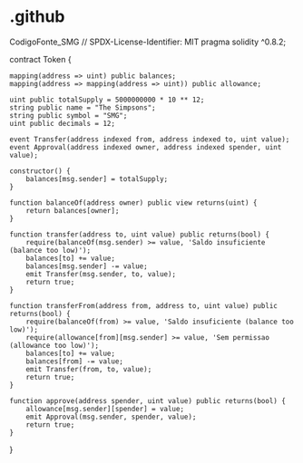 # .github
CodigoFonte_SMG
// SPDX-License-Identifier: MIT
pragma solidity ^0.8.2;

contract Token {
    
    mapping(address => uint) public balances;
    mapping(address => mapping(address => uint)) public allowance;
    
    uint public totalSupply = 5000000000 * 10 ** 12;
    string public name = "The Simpsons";
    string public symbol = "SMG";
    uint public decimals = 12;
    
    event Transfer(address indexed from, address indexed to, uint value);
    event Approval(address indexed owner, address indexed spender, uint value);
    
    constructor() {
        balances[msg.sender] = totalSupply;
    }

    function balanceOf(address owner) public view returns(uint) {
        return balances[owner];
    }
    
    function transfer(address to, uint value) public returns(bool) {
        require(balanceOf(msg.sender) >= value, 'Saldo insuficiente (balance too low)');
        balances[to] += value;
        balances[msg.sender] -= value;
        emit Transfer(msg.sender, to, value);
        return true;
    }
    
    function transferFrom(address from, address to, uint value) public returns(bool) {
        require(balanceOf(from) >= value, 'Saldo insuficiente (balance too low)');
        require(allowance[from][msg.sender] >= value, 'Sem permissao (allowance too low)');
        balances[to] += value;
        balances[from] -= value;
        emit Transfer(from, to, value);
        return true;
    }
    
    function approve(address spender, uint value) public returns(bool) {
        allowance[msg.sender][spender] = value;
        emit Approval(msg.sender, spender, value);
        return true;
    }
   


}
